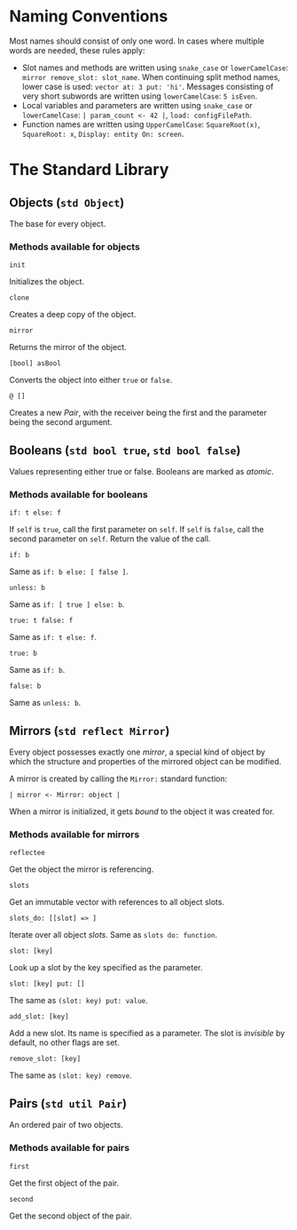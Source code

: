 # Naming Conventions

Most names should consist of only one word. In cases where multiple words are needed, these rules apply:

 - Slot names and methods are written using `snake_case` or `lowerCamelCase`: `mirror remove_slot: slot_name`. When continuing split method names, lower case is used: `vector at: 3 put: 'hi'`. Messages consisting of very short subwords are written using `lowerCamelCase`: `5 isEven`.
 - Local variables and parameters are written using `snake_case` or `lowerCamelCase`: `| param_count <- 42 |`, `load: configFilePath`.
 - Function names are written using `UpperCamelCase`: `SquareRoot(x)`, `SquareRoot: x`, `Display: entity On: screen`.

# The Standard Library

## Objects (`std Object`)

The base for every object.

### Methods available for objects

`init`

Initializes the object.

`clone`

Creates a deep copy of the object.

`mirror`

Returns the mirror of the object.

`[bool] asBool`

Converts the object into either `true` or `false`.

`@ []`

Creates a new _Pair_, with the receiver being the first and the parameter being the second argument.

## Booleans (`std bool true`, `std bool false`)

Values representing either true or false. Booleans are marked as _atomic_.

### Methods available for booleans

`if: t else: f`

If `self` is `true`, call the first parameter on `self`. If `self` is `false`, call the second parameter on `self`. Return the value of the call.

`if: b`

Same as `if: b else: [ false ]`.

`unless: b`

Same as `if: [ true ] else: b`.

`true: t false: f`

Same as `if: t else: f`.

`true: b`

Same as `if: b`.

`false: b`

Same as `unless: b`.

## Mirrors (`std reflect Mirror`)

Every object possesses exactly one _mirror_, a special kind of object by which the structure and properties of the mirrored object can be modified.

A mirror is created by calling the `Mirror:` standard function:

`| mirror <- Mirror: object |`

When a mirror is initialized, it gets _bound_ to the object it was created for.

### Methods available for mirrors

`reflectee`

Get the object the mirror is referencing.

`slots`

Get an immutable vector with references to all object slots.

`slots_do: [[slot] => ]`

Iterate over all object _slots_. Same as `slots do: function`.

`slot: [key]`

Look up a slot by the key specified as the parameter.

`slot: [key] put: []`

The same as `(slot: key) put: value`.

`add_slot: [key]`

Add a new slot. Its name is specified as a parameter. The slot is _invisible_ by default, no other flags are set.

`remove_slot: [key]`

The same as `(slot: key) remove`.

## Pairs (`std util Pair`)

An ordered pair of two objects.

### Methods available for pairs

`first`

Get the first object of the pair.

`second`

Get the second object of the pair.

